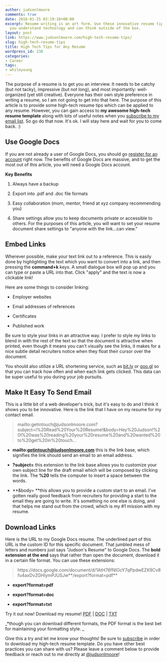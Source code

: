 ```yaml
---
author: judsonlmoore
comments: true
date: 2016-01-25 03:19:18+00:00
excerpt: Resume writing is an art form. Use these innovative resume tips to show that
  you understand technology and can think outside of the box. 
layout: post
link: https://www.judsonlmoore.com/high-tech-resume-tips/
slug: high-tech-resume-tips
title: High Tech Tips for Any Resume
wordpress_id: 238
categories:
- Career
tags:
- whileyoung
---
```


The purpose of a resume is to get you an interview. It needs to be catchy (but not tacky), impressive (but not long), and most importantly: well-organized (yet still creative). Everyone has their own style preference in writing a resume, so I am not going to get into that here. The purpose of this article is to provide some high-tech resume tips which can be applied to any resume. However, you can gain access to **my awesome high-tech resume template** along with lots of useful notes when you [subscribe to my email list](https://www.judsonlmoore.com/subscribe/). So go do that now. It's ok. I will stay here and wait for you to come back. :)


## Use Google Docs


If you are not already a user of Google Docs, you should go [register for an account](https://www.google.com/docs/about/) right now. The benefits of Google Docs are massive, and to get the most out of this article, you will need a Google Docs account.

**Key Benefits**



 	
  1. Always have a backup

 	
  2. Export into .pdf and .doc file formats

 	
  3. Easy collaboration (mom, mentor, friend at xyz company recommending you)

 	
  4. Share settings allow you to keep documents private or accessible to others. For the purposes of this article, you will want to set your resume document share settings to "anyone with the link...can view."




## Embed Links


Wherever possible, make your text link out to a reference. This is easily done by highlighting the text which you want to convert into a link, and then pressing the **command+k** keys. A small dialogue box will pop up and you can type or paste a URL into that. Click "apply" and the text is now a clickable link!

Here are some things to consider linking:



 	
  * Employer websites

 	
  * Email addresses of references

 	
  * Certificates

 	
  * Published work


Be sure to style your links in an attractive way. I prefer to style my links to blend in with the rest of the text so that the document is attractive when printed, even though it means you can't visually see the links, it makes for a nice subtle detail recruiters notice when they float their cursor over the document.

You should also utilize a URL shortening service, such as [bit.ly](https://www.judsonlmoore.com/get/bitly/) or [goo.gl](https://www.judsonlmoore.com/get/google-url-shortner/) so that you can track how often and when each link gets clicked. This data can be super useful to you during your job pursuits.


## Make It Easy To Send Email


This is a little bit of a web developer's trick, but it's easy to do and I think it shows you to be innovative. Here is the link that I have on my resume for my contact email.


<blockquote>mailto:getintouch@judsonlmoore.com?subject=I%20Read%20Your%20Resume!&body=Hey%20Judson!%20I%20was%20reading%20your%20resume%20and%20wanted%20to%20get%20in%20touch...</blockquote>





 	
  * **mailto:getintouch@judsonlmoore.com** this is the link base, which signifies the link should send an email to an email address.

 	
  * **?subject=** this extension to the link base allows you to customize your own subject line for the draft email which will be composed by clicking the link. The **%20** tells the computer to insert a space between the words.

 	
  * **&body= **this allows you to provide a custom start to an email. I've gotten really good feedback from recruiters for providing a start to the email they are going to write. It's something no one else is doing, and that helps me stand out from the crowd, which is my #1 mission with my resume.




## Download Links


Here is the URL to my Google Docs resume. The underlined part of this URL is the custom ID for this specific document. That jumbled mess of letters and numbers just says "Judson's Resume" to Google Docs. The **bold extension at the end** says that rather than open the document, download it in a certain file format. You can use these extensions:


<blockquote>https://docs.google.com/document/d/1AtH76fNIOcY7qPpdwEZK9Cv8fu4axDvZGHIymPJUSJw**/export?format=pdf**</blockquote>





 	
  * **export?format=pdf**

 	
  * **export?format=doc**

 	
  * **export?format=txt**


Try it out now! Download my resume! [PDF](https://docs.google.com/document/d/1AtH76fNIOcY7qPpdwEZK9Cv8fu4axDvZGHIymPJUSJw/export?format=pdf) | [DOC](https://docs.google.com/document/d/1AtH76fNIOcY7qPpdwEZK9Cv8fu4axDvZGHIymPJUSJw/export?format=doc) | [TXT](https://docs.google.com/document/d/1AtH76fNIOcY7qPpdwEZK9Cv8fu4axDvZGHIymPJUSJw/export?format=txt)

_*though you can download different formats, the PDF format is the best bet for maintaining your formatting style. _

Give this a try and let me know your thoughts! Be sure to [subscribe](https://www.judsonlmoore.com/subscribe/) in order to download my high-tech resume template. Do you have other best practices you can share with us? Please leave a comment below to provide feedback or reach out to me directly at [@judsonlmoore](http://twitter.com/judsonlmoore)!

